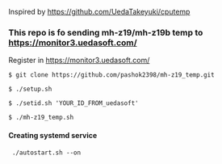 Inspired by https://github.com/UedaTakeyuki/cputemp

### This repo is fo sending mh-z19/mh-z19b temp to https://monitor3.uedasoft.com/

Register in https://monitor3.uedasoft.com/

```
$ git clone https://github.com/pashok2398/mh-z19_temp.git

$ ./setup.sh

$ ./setid.sh 'YOUR_ID_FROM_uedasoft'

$ ./mh-z19_temp.sh
```

#### Creating systemd service

```
 ./autostart.sh --on
```
